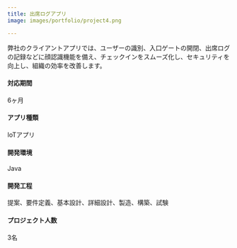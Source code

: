 ```yaml
---
title: 出席ログアプリ
image: images/portfolio/project4.png

---
```

弊社のクライアントアプリでは、ユーザーの識別、入口ゲートの開閉、出席ログの記録などに顔認識機能を備え、チェックインをスムーズ化し、セキュリティを向上し、組織の効率を改善します。

#### 対応期間
6ヶ月

#### アプリ種類
IoTアプリ

#### 開発環境
Java

#### 開発工程
提案、要件定義、基本設計、詳細設計、製造、構築、試験

#### プロジェクト人数
3名